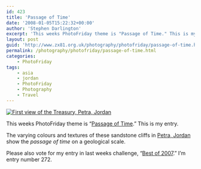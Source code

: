 ```yaml
---
id: 423
title: 'Passage of Time'
date: '2008-01-05T15:22:32+00:00'
author: 'Stephen Darlington'
excerpt: 'This weeks PhotoFriday theme is "Passage of Time." This is my entry.'
layout: post
guid: 'http://www.zx81.org.uk/photography/photofriday/passage-of-time.html'
permalink: /photography/photofriday/passage-of-time.html
categories:
    - PhotoFriday
tags:
    - asia
    - jordan
    - PhotoFriday
    - Photography
    - Travel
---
```


[![First view of the Treasury, Petra, Jordan](https://i0.wp.com/farm8.staticflickr.com/7432/10817478306_892444d787.jpg?resize=333%2C500)](http://www.flickr.com/photos/stephendarlington/10817478306/ "First view of the Treasury, Petra, Jordan by stephendarlington, on Flickr")

This weeks PhotoFriday theme is “[Passage of Time](http://www.photofriday.com/archives/challenge/000733.php).” This is my entry.

The varying colours and textures of these sandstone cliffs in [Petra, Jordan](http://www.zx81.org.uk/travel/jordan-petra.html) show the *passage of time* on a geological scale.

Please also vote for my entry in last weeks challenge, “[Best of 2007](http://www.photofriday.com/linkviewer.php?id=730).” I’m entry number 272.